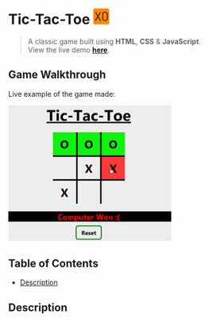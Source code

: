 # Tic-Tac-Toe ![logo](assets/favicons/favicon-32x32.png)

> A classic game built using **HTML**, **CSS** & **JavaScript**.<br>
> View the live demo **[<u>here</u>](https://tictactoeegame.netlify.app)**.

## Game Walkthrough
Live example of the game made:<br>

<img src="assets/images/walkthrough.gif" width="65%" height="65%">

## Table of Contents
- [Description](#description)

## Description




